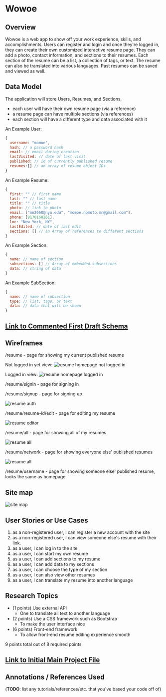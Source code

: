 <!-- The content below is an example project proposal / requirements document. Replace the text below the lines marked "__TODO__" with details specific to your project. Remove the "TODO" lines.

(__TODO__: your project name)-->

# Wowoe

## Overview

<!--(__TODO__: a brief one or two paragraph, high-level description of your project)

Remembering what to buy at the grocery store is waaaaay too difficult. Also, shopping for groceries when you're hungry leads to regrettable purchases. Sooo... that's where Shoppy Shoperson comes in!

Shoppy Shoperson is a web app that will allow users to keep track of multiple grocery lists. Users can register and login. Once they're logged in, they can create or view their grocery list. For every list that they have, they can add items to the list or cross off items.

What better way to kill time than word games? Getting tired of Wordle? Try Wowoe! 
Wowoe is a simple web-based word game that refreshes every hour with a new word or you can practice by choosing your own word. The aim of the game is to get the highest score by finding words that are most related to the word of the hour or your own chosen word. You have 5 chances to get the highest score as possible. Once you sign in, you can keep track of your hourly score trend and look at your highest record. You can also compare your record to the highest record of other players.-->

Wowoe is a web app to show off your work experience, skills, and accomplishments. Users can register and login and once they're logged in, they can create their own customized interactive resume page. They can add a photo, contact information, and sections to their resumes. Each section of the resume can be a list, a collection of tags, or text. The resume can also be translated into various languages. Past resumes can be saved and viewed as well. 

## Data Model

<!--(__TODO__: a description of your application's data and their relationships to each other) 

The application will store Users, Lists and Items

* users can have multiple lists (via references)
* each list can have multiple items (by embedding)

(__TODO__: sample documents)

An Example User:

```javascript
{
  username: "shannonshopper",
  hash: // a password hash,
  lists: // an array of references to List documents
}
```

An Example List with Embedded Items:

```javascript
{
  user: // a reference to a User object
  name: "Breakfast foods",
  items: [
    { name: "pancakes", quantity: "9876", checked: false},
    { name: "ramen", quantity: "2", checked: true},
  ],
  createdAt: // timestamp
}
```

The application will store Users, Stats, and CurrentGame.

* each user will have their own game stats 
* the game stats will include the status of the current game (via embedding)

An Example User:

```javascript
{
  username: "momoe",
  hash: // a password hash,
  stats: // an object with attributes for highest score, past scores (list), current game document
}
```

An Example CurrentGame Document:

```javascript
{
  user: // a reference to a User object
  id: // game id,
  keyword: "yellow", // keyword of the game
  guesses: [
    { word: "banana", score: "78", rank: 2}, // cumulative scores determines your final score
    { word: "color", score: "95", rank: 1}, // rank determines how closely related the word is compared to other words
    {...},
    {...},
    {...} // 5 entries for 5 guesses
  ],
  createdAt: // timestamp so game will expire before the next hour or in an hour or when user starts new game
}
```
-->

The application will store Users, Resumes, and Sections.

* each user will have their own resume page (via a reference)
* a resume page can have multiple sections (via references)
* each section will have a different type and data associated with it

An Example User:

```javascript
{
  username: "momoe",
  hash: // a password hash
  email: // email during creation
  lastVisited: // date of last visit 
  published: // id of currently published resume
  resumes:[] // an array of resume object IDs
}
```

An Example Resume:
```javascript
{
  first: "" // first name
  last: "" // last name
  title: "" // title
  photo: // link to photo
  email: ["mn2668@nyu.edu", "momoe.nomoto.mn@gmail.com"],
  phone: [9178160261],
  loc: "New York, NY",
  lastEdited: // date of last edit
  sections: [] // an Array of references to different sections
}
```

An Example Section:
```javascript
{
  name: // name of section
  subsections: [] // Array of embedded subsections
  data: // string of data
}
```

An Example SubSection:
```javascript
{
  name: // name of subsection
  type: // list, tags, or text
  data: // data that will be shown
}
```

## [Link to Commented First Draft Schema](db.mjs) 

<!--(__TODO__: create a first draft of your Schemas in db.mjs and link to it)-->

## Wireframes
<!--
(__TODO__: wireframes for all of the pages on your site; they can be as simple as photos of drawings or you can use a tool like Balsamiq, Omnigraffle, etc.)

/list/create - page for creating a new shopping list

![list create](documentation/list-create.png)

/list - page for showing all shopping lists

![list](documentation/list.png)

/list/slug - page for showing specific shopping list

![list](documentation/list-slug.png)
-->

/resume - page for showing my current published resume

Not logged in yet view:
![resume homepage not logged in](documentation/resume-homepage-notloggedin.JPG)

Logged in view:
![resume homepage logged in](documentation/resume-homepage-loggedin.JPG)

/resume/signin - page for signing in

/resume/signup - page for signing up

![resume auth](documentation/resume-auth.JPG)

/resume/resume-id/edit - page for editing my resume

![resume editor](documentation/resume-editor.JPG)

/resume/all - page for showing all of my resumes

![resume all](documentation/resume-all.JPG)

/resume/network - page for showing everyone else' published resumes

![resume all](documentation/resume-network.JPG)

/resume/username - page for showing someone else' published resume, looks the same as homepage


## Site map
<!--
(__TODO__: draw out a site map that shows how pages are related to each other)

Here's a [complex example from wikipedia](https://upload.wikimedia.org/wikipedia/commons/2/20/Sitemap_google.jpg), but you can create one without the screenshots, drop shadows, etc. ... just names of pages and where they flow to.-->

![site map](documentation/site-map.png)

## User Stories or Use Cases

<!--
(__TODO__: write out how your application will be used through [user stories](http://en.wikipedia.org/wiki/User_story#Format) and / or [use cases](https://en.wikipedia.org/wiki/Use_case))

1. as non-registered user, I can register a new account with the site
2. as a user, I can log in to the site
3. as a user, I can create a new grocery list
4. as a user, I can view all of the grocery lists I've created in a single list
5. as a user, I can add items to an existing grocery list
6. as a user, I can cross off items in an existing grocery list


1. as a non-registered user, I can register a new account with the site
2. as a non-registered user, I can view the leaderboard containing top 5 players and their scores
3. as a user, I can log in to the site
4. as a user, I can play the game of the hour
5. as a user, I can specify my own keyword and start the game at any moment
6. as a user, I can view my guesses
7. as a user, I can view my past scores
8. as a user, I can view my highest record
9. as a user, I can view the scoreboard and where I am placed
-->
1. as a non-registered user, I can register a new account with the site
2. as a non-registered user, I can view someone else's resume with their link.
3. as a user, I can log in to the site
4. as a user, I can start my own resume
5. as a user, I can add sections to my resume
6. as a user, I can add data to my sections
7. as a user, I can choose the type of my section
8. as a user, I can also view other resumes
9. as a user, I can translate my resume into another language

## Research Topics

<!--(__TODO__: the research topics that you're planning on working on along with their point values... and the total points of research topics listed)

* (5 points) Integrate user authentication
    * I'm going to be using passport for user authentication
    * And account has been made for testing; I'll email you the password
    * see <code>cs.nyu.edu/~jversoza/ait-final/register</code> for register page
    * see <code>cs.nyu.edu/~jversoza/ait-final/login</code> for login page
* (4 points) Perform client side form validation using a JavaScript library
    * see <code>cs.nyu.edu/~jversoza/ait-final/my-form</code>
    * if you put in a number that's greater than 5, an error message will appear in the dom
* (5 points) vue.js
    * used vue.js as the frontend framework; it's a challenging library to learn, so I've assigned it 5 points

10 points total out of 8 required points (___TODO__: addtional points will __not__ count for extra credit)
-->
* (1 points) Use external API
  * One to translate all text to another language
* (2 points) Use a CSS framework such as Bootstrap
  * To make the user interface nice
* (6 points) Front-end framework
  * To allow front-end resume editing experience smooth

9 points total out of 8 required points

## [Link to Initial Main Project File](app.mjs) 

<!--(__TODO__: create a skeleton Express application with a package.json, app.mjs, views folder, etc. ... and link to your initial app.mjs)-->

## Annotations / References Used

(__TODO__: list any tutorials/references/etc. that you've based your code off of)

<!--
1. [passport.js authentication docs](http://passportjs.org/docs) - (add link to source code that was based on this)
2. [tutorial on vue.js](https://vuejs.org/v2/guide/) - (add link to source code that was based on this)
-->

